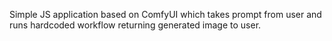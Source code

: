 Simple JS application based on ComfyUI which takes prompt from user and runs hardcoded workflow returning generated image to user.
